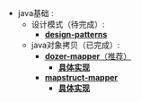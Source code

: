 * java基础 :
    * 设计模式（待完成）:
        * [**design-patterns**](design-patterns)
    * java对象拷贝（已完成）:
        * [**dozer-mapper**（推荐）](dozer-mapper)
            * [**具体实现**](dozer-mapper\src\test\java\TransformTest.java)
        * [**mapstruct-mapper**](mapstruct-mapper)
            * [**具体实现**](mapstruct-mapper\src\test\java\TransformTest.java)

